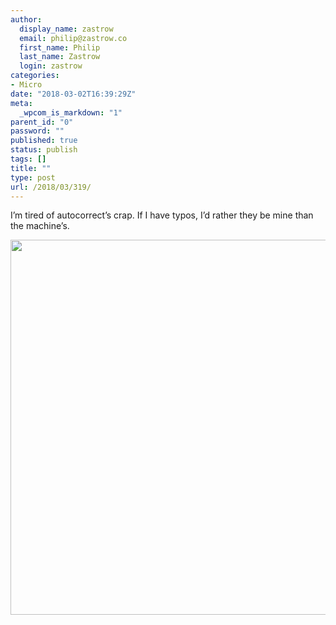 ```yaml
---
author:
  display_name: zastrow
  email: philip@zastrow.co
  first_name: Philip
  last_name: Zastrow
  login: zastrow
categories:
- Micro
date: "2018-03-02T16:39:29Z"
meta:
  _wpcom_is_markdown: "1"
parent_id: "0"
password: ""
published: true
status: publish
tags: []
title: ""
type: post
url: /2018/03/319/
---
```

<p>I’m tired of autocorrect’s crap. If I have typos, I’d rather they be mine than the machine’s.</p>
<p><img src="/assets/2018/03/a5e8de35a02045fdbcf153e078012b0d.jpg" width="600" height="600" /></p>
